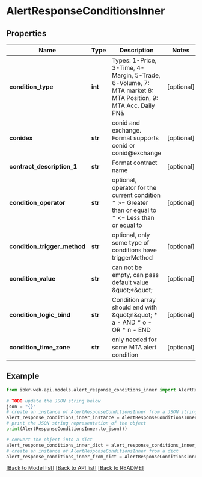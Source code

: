# AlertResponseConditionsInner


## Properties

Name | Type | Description | Notes
------------ | ------------- | ------------- | -------------
**condition_type** | **int** | Types: 1-Price, 3-Time, 4-Margin, 5-Trade, 6-Volume, 7: MTA market 8: MTA Position, 9: MTA Acc. Daily PN&amp;  | [optional] 
**conidex** | **str** | conid and exchange. Format supports conid or conid@exchange | [optional] 
**contract_description_1** | **str** | Format contract name | [optional] 
**condition_operator** | **str** | optional, operator for the current condition   * &gt;&#x3D; Greater than or equal to   * &lt;&#x3D; Less than or equal to  | [optional] 
**condition_trigger_method** | **str** | optional, only some type of conditions have triggerMethod | [optional] 
**condition_value** | **str** | can not be empty, can pass default value \&quot;*\&quot; | [optional] 
**condition_logic_bind** | **str** | Condition array should end with \&quot;n\&quot;   * a - AND   * o - OR   * n - END  | [optional] 
**condition_time_zone** | **str** | only needed for some MTA alert condition | [optional] 

## Example

```python
from ibkr-web-api.models.alert_response_conditions_inner import AlertResponseConditionsInner

# TODO update the JSON string below
json = "{}"
# create an instance of AlertResponseConditionsInner from a JSON string
alert_response_conditions_inner_instance = AlertResponseConditionsInner.from_json(json)
# print the JSON string representation of the object
print(AlertResponseConditionsInner.to_json())

# convert the object into a dict
alert_response_conditions_inner_dict = alert_response_conditions_inner_instance.to_dict()
# create an instance of AlertResponseConditionsInner from a dict
alert_response_conditions_inner_from_dict = AlertResponseConditionsInner.from_dict(alert_response_conditions_inner_dict)
```
[[Back to Model list]](../README.md#documentation-for-models) [[Back to API list]](../README.md#documentation-for-api-endpoints) [[Back to README]](../README.md)


